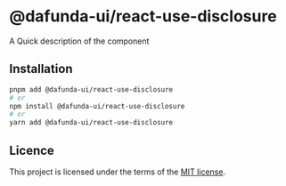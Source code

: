 # @dafunda-ui/react-use-disclosure

A Quick description of the component

## Installation

```sh
pnpm add @dafunda-ui/react-use-disclosure
# or
npm install @dafunda-ui/react-use-disclosure
# or
yarn add @dafunda-ui/react-use-disclosure
```

## Licence

This project is licensed under the terms of the
[MIT license](https://github.com/dafundacom/dafunda-ui/blob/master/LICENSE).

